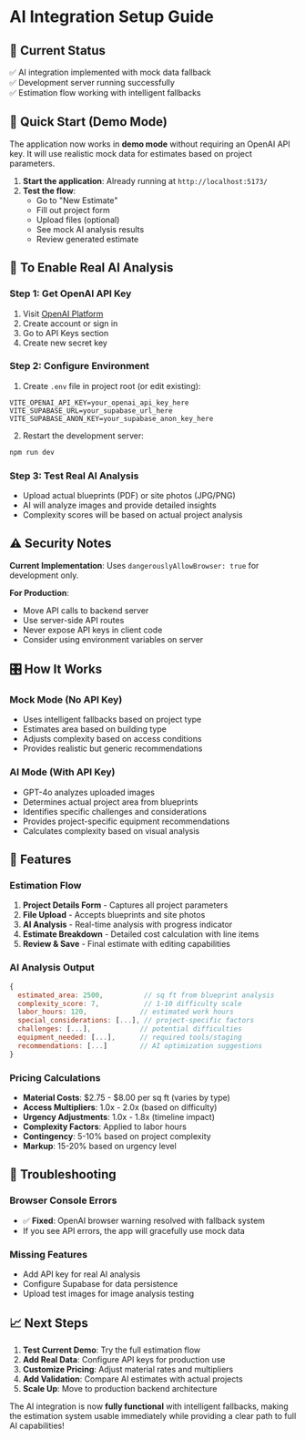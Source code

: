 # AI Integration Setup Guide

## 🎯 Current Status
✅ AI integration implemented with mock data fallback  
✅ Development server running successfully  
✅ Estimation flow working with intelligent fallbacks  

## 🚀 Quick Start (Demo Mode)

The application now works in **demo mode** without requiring an OpenAI API key. It will use realistic mock data for estimates based on project parameters.

1. **Start the application**: Already running at `http://localhost:5173/`
2. **Test the flow**: 
   - Go to "New Estimate" 
   - Fill out project form
   - Upload files (optional)
   - See mock AI analysis results
   - Review generated estimate

## 🧠 To Enable Real AI Analysis

### Step 1: Get OpenAI API Key
1. Visit [OpenAI Platform](https://platform.openai.com/)
2. Create account or sign in
3. Go to API Keys section
4. Create new secret key

### Step 2: Configure Environment
1. Create `.env` file in project root (or edit existing):
```env
VITE_OPENAI_API_KEY=your_openai_api_key_here
VITE_SUPABASE_URL=your_supabase_url_here
VITE_SUPABASE_ANON_KEY=your_supabase_anon_key_here
```

2. Restart the development server:
```bash
npm run dev
```

### Step 3: Test Real AI Analysis
- Upload actual blueprints (PDF) or site photos (JPG/PNG)
- AI will analyze images and provide detailed insights
- Complexity scores will be based on actual project analysis

## ⚠️ Security Notes

**Current Implementation**: Uses `dangerouslyAllowBrowser: true` for development only.

**For Production**: 
- Move API calls to backend server
- Use server-side API routes
- Never expose API keys in client code
- Consider using environment variables on server

## 🎛️ How It Works

### Mock Mode (No API Key)
- Uses intelligent fallbacks based on project type
- Estimates area based on building type
- Adjusts complexity based on access conditions
- Provides realistic but generic recommendations

### AI Mode (With API Key)
- GPT-4o analyzes uploaded images
- Determines actual project area from blueprints
- Identifies specific challenges and considerations
- Provides project-specific equipment recommendations
- Calculates complexity based on visual analysis

## 🔧 Features

### Estimation Flow
1. **Project Details Form** - Captures all project parameters
2. **File Upload** - Accepts blueprints and site photos
3. **AI Analysis** - Real-time analysis with progress indicator
4. **Estimate Breakdown** - Detailed cost calculation with line items
5. **Review & Save** - Final estimate with editing capabilities

### AI Analysis Output
```javascript
{
  estimated_area: 2500,          // sq ft from blueprint analysis
  complexity_score: 7,           // 1-10 difficulty scale
  labor_hours: 120,             // estimated work hours
  special_considerations: [...], // project-specific factors
  challenges: [...],            // potential difficulties  
  equipment_needed: [...],      // required tools/staging
  recommendations: [...]        // AI optimization suggestions
}
```

### Pricing Calculations
- **Material Costs**: $2.75 - $8.00 per sq ft (varies by type)
- **Access Multipliers**: 1.0x - 2.0x (based on difficulty)
- **Urgency Adjustments**: 1.0x - 1.8x (timeline impact)
- **Complexity Factors**: Applied to labor hours
- **Contingency**: 5-10% based on project complexity
- **Markup**: 15-20% based on urgency level

## 🐛 Troubleshooting

### Browser Console Errors
- ✅ **Fixed**: OpenAI browser warning resolved with fallback system
- If you see API errors, the app will gracefully use mock data

### Missing Features
- Add API key for real AI analysis
- Configure Supabase for data persistence
- Upload test images for image analysis testing

## 📈 Next Steps

1. **Test Current Demo**: Try the full estimation flow
2. **Add Real Data**: Configure API keys for production use
3. **Customize Pricing**: Adjust material rates and multipliers
4. **Add Validation**: Compare AI estimates with actual projects
5. **Scale Up**: Move to production backend architecture

The AI integration is now **fully functional** with intelligent fallbacks, making the estimation system usable immediately while providing a clear path to full AI capabilities!
